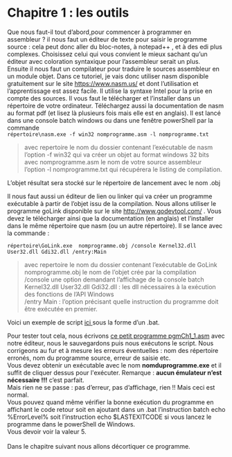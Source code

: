 # Chapitre 1 : les outils <br>
Que nous faut-il tout d’abord,pour commencer à programmer en assembleur ?  il nous faut un éditeur de texte pour saisir le programme source : cela peut donc aller du bloc-notes, à notepad++ , et à des edi plus complexes. Choisissez celui qui vous convient le mieux sachant qu’un éditeur avec coloration syntaxique pour l’assembleur serait un plus.
 <br>
Ensuite il nous faut un compilateur pour traduire le sources assembleur en un module objet. Dans ce tutoriel, je vais donc utiliser nasm disponible gratuitement sur le site https://www.nasm.us/ et dont l’utilisation et l’apprentissage est assez facile. Il utilise la syntaxe Intel pour la prise en compte des sources.
Il vous faut le télécharger et l’installer dans un répertoire de votre ordinateur. Téléchargez aussi la documentation de nasm au format pdf (et lisez là plusieurs fois mais elle est en anglais).
Il est lancé dans une console batch windows ou dans une fenêtre powerShell par la commande  <br>
`
répertoire\nasm.exe -f win32 nomprogramme.asm -l nomprogramme.txt
` <br>
>avec repertoire le nom du dossier contenant l’exécutable de nasm  <br>
l’option -f win32 qui va créer un objet au format windows 32 bits <br>
avec nomprogramme.asm le nom de votre source assembleur <br>
l’option -l nomprogramme.txt qui récupérera le listing de compilation. <br>

L’objet résultat sera stocké sur le répertoire de lancement avec le nom  <nomprogramme>.obj  <br>

Il nous faut aussi un éditeur de lien ou linker qui va créer un programme exécutable à partir de l’objet issu de la compilation. Nous allons utiliser le programme goLink disponible sur le site  http://www.godevtool.com/  . Vous devez le télécharger ainsi que la documentation (en anglais) et l’installer dans le même répertoire que nasm (ou un autre répertoire).
Il se lance avec la commande : <br>

`répertoire\GoLink.exe  nomprogramme.obj /console Kernel32.dll User32.dll Gdi32.dll /entry:Main ` <br>

>avec repertoire le nom du dossier contenant l’exécutable de GoLink  <br>
nomprogramme.obj  le nom de l’objet crée par la compilation <br>
/console  une option demandant l’affichage de la  console batch  <br>
 Kernel32.dll User32.dll Gdi32.dll : les dll nécessaires à la exécution des fonctions de l’API Windows  <br>
/entry Main : l’option précisant quelle instruction du programme doit être exécutée en premier.  <br>

Voici un exemple de script  <A href="https://github.com/vincentARM/AssemblyX86Windows32/blob/main/Chapitre001/compil32pgm1.bat"> ici </a> sous la forme d’un .bat.  <br>



Pour tester tout cela, nous écrivons <a href="https://github.com/vincentARM/AssemblyX86Windows32/blob/main/Chapitre001/pgmCh1_1.asm">ce petit programme pgmCh1_1.asm</a> avec notre éditeur, nous le sauvegardons puis nous exécutons le script. Nous corrigeons au fur et à mesure les erreurs éventuelles : nom des répertoire erronés, nom du programme source, erreur de saisie etc.
 <br>
Vous devez obtenir un exécutable avec le nom **nomduprogramme.exe** et il suffit de cliquer dessus pour l'exécuter. Remarque : **aucun émulateur n’est nécessaire !!!** c’est parfait. <br>
Mais rien ne se passe : pas d’erreur, pas d’affichage, rien !!   Mais ceci est normal. <br>
Vous pouvez quand même vérifier la bonne exécution du programme en affichant le code retour soit en ajoutant dans un .bat l’instruction batch echo %ErrorLevel% soit l’instruction echo $LASTEXITCODE si vous lancez le programme dans le powerShell de Windows. <br>Vous devoir voir la valeur 5.<br><br>
Dans le chapitre suivant nous allons décortiquer ce programme. <br>
